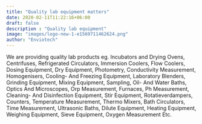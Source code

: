 ```yaml
---
title: "Quality lab equipment matters"
date: 2020-02-11T11:22:16+06:00
draft: false
description : "Quality lab equipment"
image: "images/logo-new-1-e1569711462624.png"
author: "Enviotech"
---
```


We are providing quality lab products eg. Incubators and Drying Ovens, Centrifuses, Refrigerated Circulators, Immersion Coolers, Flow Coolers, Dosing Equipment, Dry Equipment, Photometry, Conductivity Measurement, Homogenisers, Cooling- And Freezing Equipment, Laboratory Blenders, Grinding Equipment, Mixing Equipment, Sampling, Oil- And Water Baths, Optics And Microscopes, Orp Measurement, Furnaces, Ph Measurement, Cleaning- And Disinfection Equipment, Stir Equipment, Rotatieverdampers, Counters, Temperature Measurement, Thermo Mixers, Bath Circulators, Time Measurement, Ultrasonic Baths, Dilute Equipment, Heating Equipment, Weighing Equipment, Sieve Equipment, Oxygen Measurement Etc.